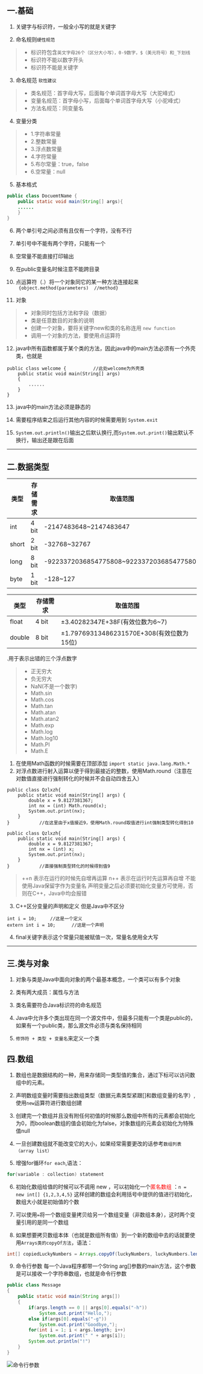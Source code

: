 ﻿## 一.基础

1. 关键字与标识符，一般全小写的就是关键字

2. 命名规则`硬性规范`
> * 标识符包含`英文字母26个（区分大小写），0-9数字，$（美元符号）和_下划线`
> * 标识符不能以数字开头
> * 标识符不能是关键字

3. 命名规范 `软性建议`
> * 类名规范：首字母大写，后面每个单词首字母大写（大驼峰式）
> * 变量名规范：首字母小写，后面每个单词首字母大写（小驼峰式）
> * 方法名规范：同变量名

4. 变量分类
> * 1.字符串常量
> * 2.整数常量
> * 3.浮点数常量
> * 4.字符常量
> * 5.布尔常量：true，false
> * 6.空常量：null

5. 基本格式
```java
public class DocuemtName {
    public static void main(String[] args){
    ......    
    }
}
```

6. 两个单引号之间必须有且仅有一个字符，没有不行
7. 单引号中不能有两个字符，只能有一个
8. 空常量不能直接打印输出

9. 在public变量名时候注意不能跨目录

10. 点运算符（.）将一个对象同它的某一种方法连接起来  
``` {object.method(parameters)  //method}```

11. 对象
> * 对象同时包括方法和字段（数据）
> * 类是任意数目的对象的说明
> * 创建一个对象，要将关键字new和类的名称连用 `new function`
> * 调用一个对象的方法，要使用点运算符

12. java中所有函数都属于某个类的方法，因此java中的main方法必须有一个外壳类，也就是
```
public class welcome {          //此处welcome为外壳类
    public static void main(String[] args)
    {
        ......
    }
}
```

13. java中的main方法必须是静态的

14. 需要程序结束之后运行其他内容的时候需要用到 ```System.exit```

15. ```System.out.println()```输出之后默认换行,而```System.out.print()```输出默认不换行，输出还是跟在后面

---

## 二.数据类型

| 类型 | 存储需求|取值范围                                |
|------|---------|----------------------------------------|
|int   | 4 bit   |-2147483648~2147483647                  |
|short | 2 bit   |-32768~32767                            |
|long  | 8 bit   |-9223372036854775808~9223372036854775807|
|byte  | 1 bit   |-128~127                                |.浮点型

| 类型 | 存储需求| 取值范围                                 |
|------|---------|------------------------------------------|
|float |4 bit    | ±3.40282347E+38F(有效位数为6~7)          |
|double|8 bit    | ±1.79769313486231570E+308(有效位数为15位)|
.用于表示出错的三个浮点数字
> * 正无穷大
> * 负无穷大
> * NaN(不是一个数字)
> * Math.sin
> * Math.cos
> * Math.tan
> * Math.atan
> * Math.atan2
> * Math.exp
> * Math.log
> * Math.log10
> * Math.PI
> * Math.E

1. 在使用Math函数的时候需要在顶部添加
```import static java.lang.Math.*```
2. 对浮点数进行射入运算以便于得到最接近的整数，使用Math.round（注意在对数值直接进行强制转化的时候并不会自动四舍五入）

```
public class Qzlxzh{
    public static void main(String[] args) {
        double x = 9.8127381367;
        int nx = (int) Math.round(x);
        System.out.print(nx);
    }
}           //在这里由于x值接近9，使用Math.round取值进行int强制类型转化得到10
```

```
public class Qzlxzh{
    public static void main(String[] args) {
        double x = 9.8127381367;
        int nx = (int) x;
        System.out.print(nx);
    }
}           //直接强制类型转化的时候得到值9

```

> ++n 表示在运行的时候先自增再运算
> n++ 表示在运行时先运算再自增
> 不能使用Java保留字作为变量名
> 声明变量之后必须要初始化变量方可使用，否则在C++，Java中均会报错

3. C++区分变量的声明和定义 但是Java中不区分
```
int i = 10;     //这是一个定义
extern int i = 10;      //这是一个声明
```
4. final关键字表示这个常量只能被赋值一次，常量名使用全大写
---

## 三.类与对象
1. 对象与类是Java中面向对象的两个最基本概念，一个类可以有多个对象
2. 类有两大成员：属性与方法
3. 类名需要符合Java标识符的命名规范
4. Java中允许多个类出现在同一个源文件中，但最多只能有一个类是public的，如果有一个public类，那么源文件必须与类名保持相同

5. ``` 修饰符 + 类型 + 变量名 ```来定义一个类


## 四.数组
1. 数组也是数据结构的一种，用来存储同一类型值的集合，通过下标可以访问数组中的元素。

2. 声明数组变量时需要指出数组类型（数据元素类型紧跟[]和数组变量的名字）,使用`new`运算符进行数组创建

3. 创建完一个数组并且没有附任何初值的时候那么数组中所有的元素都会初始化为0，而boolean数组的值会初始化为false，对象数组的元素会初始化为特殊值null

4. 一旦创建数组就不能改变它的大小，如果经常需要更改的话参考`数组列表（array list）`

5. 增强for循环`for each`,语法：
```java
for(variable : collection) statement
```

6. 初始化数组给值的时候可以不调用 new ，可以初始化一个<font color = red>匿名数组 </font>：`n = new int[] {1,2,3,4,5}` 这样创建的数组会利用括号中提供的值进行初始化，数组大小就是初始值的个数

7. 可以使用`=`将一个数组变量拷贝给另一个数组变量（非数组本身），这时两个变量引用的是同一个数组

8. 如果想要拷贝数组本体（也就是数组所有值）到一个新的数组中去的话就要使用`Arrays类的copyOf方法`，语法：
```java
int[] copiedLuckyNumbers = Arrays.copyOf(luckyNumbers, luckyNumbers.length) //其中luckyNumbers.length代表所创建的新的数组的大小，通常可以使用这个方法来增加数组的大小，多余的值会被进行默认赋值
```

9. 命令行参数
每一个Java程序都带一个String arg[]参数的main方法，这个参数是可以接收一个字符串数组，也就是命令行参数
```java
public class Message
{
    public static void main(String args[])
    {
        if(args.length == 0 || args[0].equals("-h"))
            System.out.print("Hello,");
        else if(args[0].equals("-g"))
            System.out.print("Goodbye,");
        for(int i = 1; i < args.length; i++)
            System.out.print(" " + args[i]);
        System.out.println("!")
    }
}
```
![命令行参数](1.png)